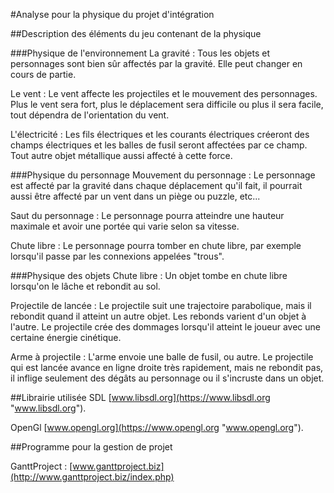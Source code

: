 #Analyse pour la physique du projet d'intégration

##Description des éléments du jeu contenant de la physique

###Physique de l'environnement
La gravité : Tous les objets et personnages sont bien sûr affectés par la gravité. Elle peut changer en cours de partie.

Le vent : Le vent affecte les projectiles et le mouvement des personnages. Plus le vent sera fort, plus le déplacement sera difficile ou plus il sera facile, tout dépendra de l'orientation du vent.

L'électricité : Les fils électriques et les courants électriques créeront des champs électriques et les balles de fusil seront affectées par ce champ. Tout autre objet métallique aussi affecté à cette force.

###Physique du personnage
Mouvement du personnage : Le personnage est affecté par la gravité dans chaque déplacement qu'il fait, il pourrait aussi être affecté par un vent dans un piège ou puzzle, etc...

Saut du personnage : Le personnage pourra atteindre une hauteur maximale et avoir une portée qui varie selon sa vitesse.

Chute libre : Le personnage pourra tomber en chute libre, par exemple lorsqu'il passe par les connexions appelées "trous".

###Physique des objets
Chute libre : Un objet tombe en chute libre lorsqu'on le lâche et rebondit au sol. 

Projectile de lancée : Le projectile suit une trajectoire parabolique, mais il rebondit quand il atteint un autre objet. Les rebonds varient d'un objet à l'autre. Le projectile crée des dommages lorsqu'il atteint le joueur avec une certaine énergie cinétique.

Arme à projectile : L'arme envoie une balle de fusil, ou autre. Le projectile qui est lancée avance en ligne droite très rapidement, mais ne rebondit pas, il inflige seulement des dégâts au personnage ou il s'incruste dans un objet.

##Librairie utilisée
SDL [www.libsdl.org](https://www.libsdl.org "www.libsdl.org").

OpenGl [www.opengl.org](https://www.opengl.org "www.opengl.org"). 

##Programme pour la gestion de projet

GanttProject : [www.ganttproject.biz](http://www.ganttproject.biz/index.php)
